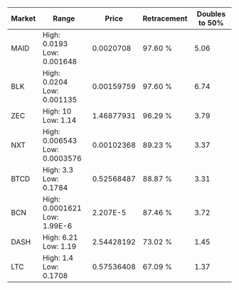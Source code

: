 | Market | Range | Price| Retracement | Doubles to 50% |
| --- | --- | --- | --- | --- |
| MAID | High: 0.0193<br />Low: 0.001648 | 0.0020708 | 97.60 % | 5.06 |
| BLK | High: 0.0204<br />Low: 0.001135 | 0.00159759 | 97.60 % | 6.74 |
| ZEC | High: 10<br />Low: 1.14 | 1.46877931 | 96.29 % | 3.79 |
| NXT | High: 0.006543<br />Low: 0.0003576 | 0.00102368 | 89.23 % | 3.37 |
| BTCD | High: 3.3<br />Low: 0.1784 | 0.52568487 | 88.87 % | 3.31 |
| BCN | High: 0.0001621<br />Low: 1.99E-6 | 2.207E-5 | 87.46 % | 3.72 |
| DASH | High: 6.21<br />Low: 1.19 | 2.54428192 | 73.02 % | 1.45 |
| LTC | High: 1.4<br />Low: 0.1708 | 0.57536408 | 67.09 % | 1.37 |
